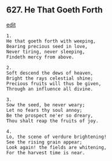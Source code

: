 
## 627.  He That Goeth Forth
[edit](https://docs.google.com/document/d/137Nu%2D0KTXH9w6Z4AZqVRvieIPiTn%2D7nI/edit?mode=html)



    1.
    He that goeth forth with weeping,
    Bearing precious seed in love, 
    Never tiring, never sleeping, 
    Findeth mercy from above. 

    2.
    Soft descend the dews of heaven, 
    Bright the rays celestial shine; 
    Precious fruits will thus be given, 
    Through an influence all divine. 

    3.
    Sow the seed, be never weary; 
    Let no fears thy soul annoy; 
    Be the prospect ne'er so dreary, 
    Thou shalt reap the fruits of joy. 

    4.
    Lo, the scene of verdure brightening! 
    See the rising grain appear; 
    Look again! the fields are whitening, 
    For the harvest time is near.
